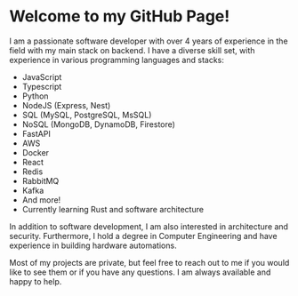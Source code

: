 # Welcome to my GitHub Page!

I am a passionate software developer with over 4 years of experience in the field with my main stack on backend. I have a diverse skill set, with experience in various programming languages and stacks:

- JavaScript 
- Typescript
- Python
- NodeJS (Express, Nest)
- SQL (MySQL, PostgreSQL, MsSQL)
- NoSQL (MongoDB, DynamoDB, Firestore)
- FastAPI
- AWS
- Docker
- React
- Redis
- RabbitMQ
- Kafka
- And more!
- Currently learning Rust and software architecture

In addition to software development, I am also interested in architecture and security. Furthermore, I hold a degree in Computer Engineering and have experience in building hardware automations.

Most of my projects are private, but feel free to reach out to me if you would like to see them or if you have any questions. I am always available and happy to help.

<!--
**calculusky/calculusky** is a ✨ _special_ ✨ repository because its `README.md` (this file) appears on your GitHub profile.

Here are some ideas to get you started:

- 🔭 I’m currently working on ...
- 🌱 I’m currently learning ...
- 👯 I’m looking to collaborate on ...
- 🤔 I’m looking for help with ...
- 💬 Ask me about ...
- 📫 How to reach me: ...
- 😄 Pronouns: ...
- ⚡ Fun fact: ...
-->
